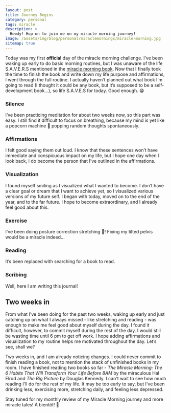 ```yaml
---
layout: post
title: Journey Begins
category: personal
tags: miracle
description: >
  Howdy! Hop on to join me on my miracle morning journey!
image: /assets/img/blog/personal/miraclemornings/miracle-morning.jpg
sitemap: true
---
```


Today was my first **official** day of the miracle morning challenge. I’ve been waking up early to do basic morning routines, but I was unaware of the life S.A.V.E.R.S mentioned in the [miracle morning book](https://miraclemorning.com/). Now that I finally took the time to finish the book and write down my life purpose and affirmations, I went through the full routine. I actually haven’t planned out what book I’m going to read (I thought it could be any book, but it’s supposed to be a self-development book...), so life S.A.V.E.S for today. Good enough. 😁

### Silence
I’ve been practicing meditation for about two weeks now, so this part was easy. I still find it difficult to focus on breathing, because my mind is yet like a popcorn machine 🍿 popping random thoughts spontaneously.
### Affirmations
I felt good saying them out loud. I know that these sentences won’t have immediate and conspicuous impact on my life, but I hope one day when I look back, I do become the person that I’ve outlined in the affirmations.
### Visualization
I found myself smiling as I visualized what I wanted to become. I don’t have a clear goal or dream that I want to achieve yet, so I visualized various versions of my future self. I began with today, moved on to the end of the year, and to the far future. I hope to become extraordinary, and I already feel good about this.
### Exercise
I’ve been doing posture correction stretching 🤸! Fixing my tilted pelvis would be a miracle indeed...
### Reading
It’s been replaced with searching for a book to read.
### Scribing
Well, here I am writing this journal!

## Two weeks in
From what I’ve been doing for the past two weeks, waking up early and just catching up on what I always missed - like stretching and reading - was enough to make me feel good about myself during the day. I found it difficult, however, to commit myself during the rest of the day. I would still be wasting time until 6 pm to get off work. I hope adding affirmations and visualization to my routine helps me motivated throughout the day. Let’s see, shall we?

Two weeks in, and I am already noticing changes. I could never commit to finish reading a book, not to mention the stack of unfinished books in my room. I have finished reading two books so far - _The Miracle Morning: The 6 Habits That Will Transform Your Life Before 8AM_ by the miraculous Hal Elrod and _The Big Picture_ by Douglas Kennedy. I can't wait to see how much reading I'll do for the rest of my life. It may be too early to say, but I've been drinking less, exercising more, stretching daily, and feeling less depressed. 

Stay tuned for my monthly review of my Miracle Morning journey and more miracle tales! À bientôt! 🙋